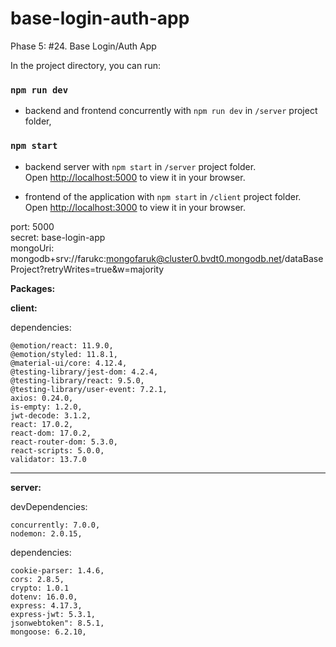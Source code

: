# base-login-auth-app

Phase 5: #24. Base Login/Auth App 

In the project directory, you can run:

### `npm run dev`

* backend and frontend concurrently with `npm run dev` in `/server` project folder,

### `npm start`

* backend server with `npm start` in `/server` project folder.\
Open [http://localhost:5000](http://localhost:5000) to view it in your browser.

* frontend of the application with `npm start` in `/client` project folder.\
Open [http://localhost:3000](http://localhost:3000) to view it in your browser.

 port: 5000 \
 secret: base-login-app \
 mongoUri: mongodb+srv://farukc:mongofaruk@cluster0.bvdt0.mongodb.net/dataBaseProject?retryWrites=true&w=majority 

**Packages:**

**client:**

dependencies:

    @emotion/react: 11.9.0,
    @emotion/styled: 11.8.1,
    @material-ui/core: 4.12.4,
    @testing-library/jest-dom: 4.2.4,
    @testing-library/react: 9.5.0,
    @testing-library/user-event: 7.2.1,
    axios: 0.24.0,
    is-empty: 1.2.0,
    jwt-decode: 3.1.2,
    react: 17.0.2,
    react-dom: 17.0.2,
    react-router-dom: 5.3.0,
    react-scripts: 5.0.0,
    validator: 13.7.0
    
  
----------------------------------

  **server:**
  
  devDependencies: 
   
    concurrently: 7.0.0,
    nodemon: 2.0.15,
    
  dependencies: 
   
    cookie-parser: 1.4.6,
    cors: 2.8.5,
    crypto: 1.0.1
    dotenv: 16.0.0,
    express: 4.17.3,
    express-jwt: 5.3.1,
    jsonwebtoken": 8.5.1,
    mongoose: 6.2.10,
    
